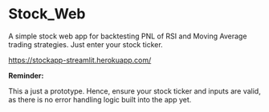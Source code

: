 # Stock_Web
A simple stock web app for backtesting PNL of RSI and Moving Average trading strategies. Just enter your stock ticker.

https://stockapp-streamlit.herokuapp.com/


**Reminder:**

This a just a prototype. Hence, ensure your stock ticker and inputs are valid, as there is no error handling logic built into the app yet.
